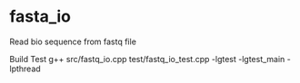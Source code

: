 fasta_io
=======

Read bio sequence from fastq file

Build Test
 g++ src/fastq_io.cpp test/fastq_io_test.cpp -lgtest -lgtest_main -lpthread
